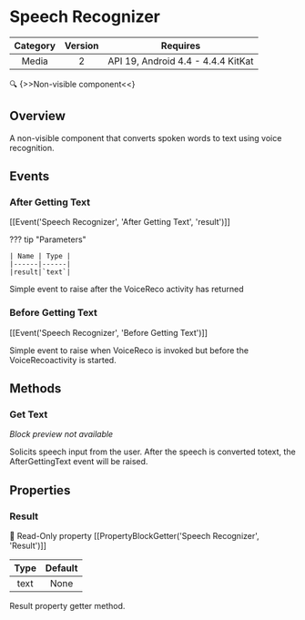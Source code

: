 # Speech Recognizer

| Category | Version | Requires |
|:--------:|:-------:|:--------:|
|Media|2|API 19, Android 4.4 - 4.4.4 KitKat|

:mag: {>>Non-visible component<<}

## Overview

A non-visible component that converts spoken words to text using voice recognition.

## Events

### After Getting Text

[[Event('Speech Recognizer', 'After Getting Text', 'result')]]

??? tip "Parameters"

    | Name | Type |
    |------|------|
    |result|`text`|


Simple event to raise after the VoiceReco activity has returned

### Before Getting Text

[[Event('Speech Recognizer', 'Before Getting Text')]]

Simple event to raise when VoiceReco is invoked but before the VoiceRecoactivity is started.

## Methods

### Get Text

_Block preview not available_

Solicits speech input from the user. After the speech is converted totext, the AfterGettingText event will be raised.

## Properties

### Result

:eyes: Read-Only property
[[PropertyBlockGetter('Speech Recognizer', 'Result')]]

| Type | Default |
|:----:|:-------:|
|text|None|

Result property getter method.